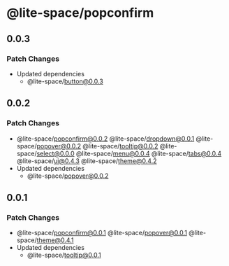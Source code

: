 # @lite-space/popconfirm

## 0.0.3

### Patch Changes

- Updated dependencies
  - @lite-space/button@0.0.3

## 0.0.2

### Patch Changes

- @lite-space/popconfirm@0.0.2
  @lite-space/dropdown@0.0.1
  @lite-space/popover@0.0.2
  @lite-space/tooltip@0.0.2
  @lite-space/select@0.0.0
  @lite-space/menu@0.0.4
  @lite-space/tabs@0.0.4
  @lite-space/ui@0.4.3
  @lite-space/theme@0.4.2
- Updated dependencies
  - @lite-space/popover@0.0.2

## 0.0.1

### Patch Changes

- @lite-space/popconfirm@0.0.1
  @lite-space/popover@0.0.1
  @lite-space/theme@0.4.1
- Updated dependencies
  - @lite-space/tooltip@0.0.1
